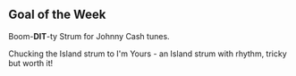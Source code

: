 ## Goal of the Week

Boom-**DIT**-ty Strum for Johnny Cash tunes.

Chucking the Island strum to I'm Yours - an Island strum with rhythm, tricky
but worth it!

